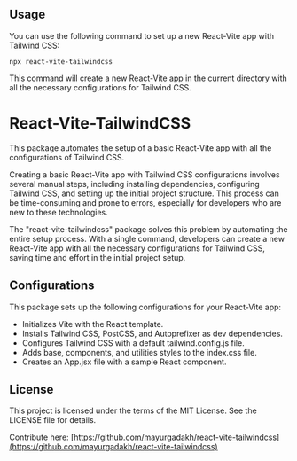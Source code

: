 ## Usage

You can use the following command to set up a new React-Vite app with Tailwind CSS:

```
npx react-vite-tailwindcss
```

This command will create a new React-Vite app in the current directory with all the necessary configurations for Tailwind CSS.

# React-Vite-TailwindCSS

This package automates the setup of a basic React-Vite app with all the configurations of Tailwind CSS.

Creating a basic React-Vite app with Tailwind CSS configurations involves several manual steps, including installing dependencies, configuring Tailwind CSS, and setting up the initial project structure. This process can be time-consuming and prone to errors, especially for developers who are new to these technologies.

The "react-vite-tailwindcss" package solves this problem by automating the entire setup process. With a single command, developers can create a new React-Vite app with all the necessary configurations for Tailwind CSS, saving time and effort in the initial project setup.

## Configurations

This package sets up the following configurations for your React-Vite app:

- Initializes Vite with the React template.
- Installs Tailwind CSS, PostCSS, and Autoprefixer as dev dependencies.
- Configures Tailwind CSS with a default tailwind.config.js file.
- Adds base, components, and utilities styles to the index.css file.
- Creates an App.jsx file with a sample React component.

## License

This project is licensed under the terms of the MIT License. See the LICENSE file for details.

Contribute here: [https://github.com/mayurgadakh/react-vite-tailwindcss](https://github.com/mayurgadakh/react-vite-tailwindcss)
